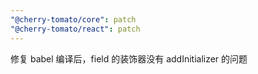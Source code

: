 ```yaml
---
"@cherry-tomato/core": patch
"@cherry-tomato/react": patch
---
```


修复 babel 编译后，field 的装饰器没有 addInitializer 的问题
